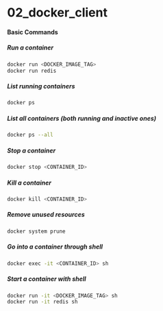 # 02_docker_client

#### Basic Commands
##### Run a container
```bash
docker run <DOCKER_IMAGE_TAG>
docker run redis
```

##### List running containers
````bash
docker ps
````

##### List all containers (both running and inactive ones)
````bash
docker ps --all
````

##### Stop a container
````bash
docker stop <CONTAINER_ID>
````

##### Kill a container
````bash
docker kill <CONTAINER_ID>
````

##### Remove unused resources
````bash
docker system prune
````

##### Go into a container through shell
```bash
docker exec -it <CONTAINER_ID> sh
```

##### Start a container with shell
```bash
docker run -it <DOCKER_IMAGE_TAG> sh
docker run -it redis sh
```